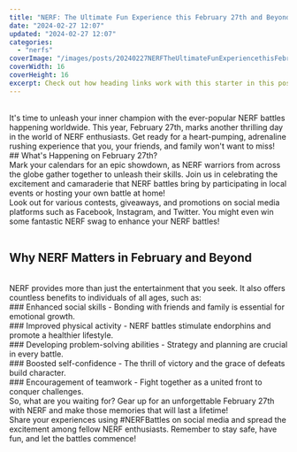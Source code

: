 ```yaml
---
title: "NERF: The Ultimate Fun Experience this February 27th and Beyond!"
date: "2024-02-27 12:07"
updated: "2024-02-27 12:07"
categories:
  - "nerfs"
coverImage: "/images/posts/20240227NERFTheUltimateFunExperiencethisFebruary27thandBeyond_1.jpg"
coverWidth: 16
coverHeight: 16
excerpt: Check out how heading links work with this starter in this post.
---
```


<script>
  import { base } from '$app/paths';
</script>

<br>
It's time to unleash your inner champion with the ever-popular NERF battles happening worldwide. This year, February 27th, marks another thrilling day in the world of NERF enthusiasts. Get ready for a heart-pumping, adrenaline rushing experience that you, your friends, and family won't want to miss!
<br>
## What's Happening on February 27th?
<br>
Mark your calendars for an epic showdown, as NERF warriors from across the globe gather together to unleash their skills. Join us in celebrating the excitement and camaraderie that NERF battles bring by participating in local events or hosting your own battle at home!
<br>
Look out for various contests, giveaways, and promotions on social media platforms such as Facebook, Instagram, and Twitter. You might even win some fantastic NERF swag to enhance your NERF battles!
<br>

<img class="cover-image" src="{base}/images/posts/20240227NERFTheUltimateFunExperiencethisFebruary27thandBeyond_2.jpg" alt="" style="aspect-ratio: 16 / 16;" width="16" height="16">

## Why NERF Matters in February and Beyond
<br>
NERF provides more than just the entertainment that you seek. It also offers countless benefits to individuals of all ages, such as:
<br>### Enhanced social skills - Bonding with friends and family is essential for emotional growth.
<br>### Improved physical activity - NERF battles stimulate endorphins and promote a healthier lifestyle.
<br>### Developing problem-solving abilities - Strategy and planning are crucial in every battle.
<br>### Boosted self-confidence - The thrill of victory and the grace of defeats build character.
<br>### Encouragement of teamwork - Fight together as a united front to conquer challenges.
<br>So, what are you waiting for? Gear up for an unforgettable February 27th with NERF and make those memories that will last a lifetime!
<br>Share your experiences using #NERFBattles on social media and spread the excitement among fellow NERF enthusiasts. Remember to stay safe, have fun, and let the battles commence!